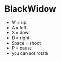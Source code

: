 # BlackWidow
- W = up
- A = left
- S = down
- D = right
- Space = shoot
- P = pause
- you can not rotate
